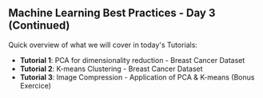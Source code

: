 ## Machine Learning Best Practices - Day 3 (Continued)

Quick overview of what we will cover in today's Tutorials:
- **Tutorial 1**: PCA for dimensionality reduction - Breast Cancer Dataset
- **Tutorial 2**: K-means Clustering - Breast Cancer Dataset
- **Tutorial 3**: Image Compression - Application of PCA & K-means (Bonus Exercice)